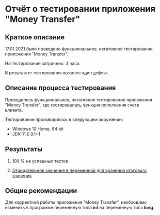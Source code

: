 # Отчёт о тестировании приложения "Money Transfer"

## Краткое описание

17.01.2021 было проведено функциональное, негативное  тестирование приложения "Money Transfer".

На тестирование затрачено: 3 часа.

В результате тестирования выявлен один дефект.

## Описание процесса тестирования

Проводилось функциональное, негативное тестирование приложения "Money Transfer", где тестировалась функция пополнения счета клиента. 

Тестирование производилось в следующем окружении:

* Windows 10 Home, 64 bit
* JDK-11.0.9.1+1

## Результаты

1. 100 % не успешных тестов

1.  [Отрицательное значение в переменной для хранения итогового значения](https://github.com/verakirillova/java_2_1/issues/1)

## Общие рекомендации

Для корректной работы приложения "Money Transfer", необходимо изменить в программе переменную типа **int** на переменную типа **long**.


